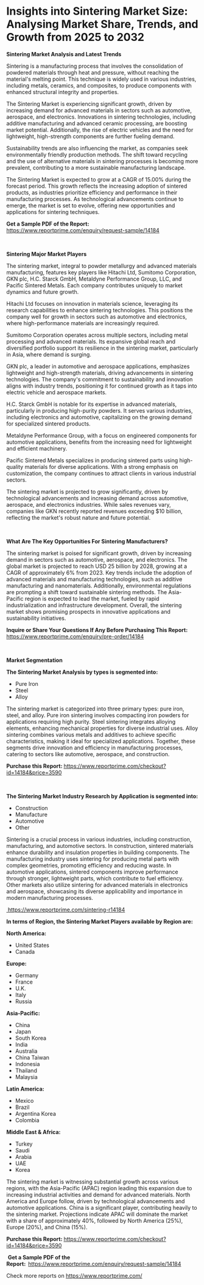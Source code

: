 <p><h1>Insights into Sintering Market Size: Analysing Market Share, Trends, and Growth from 2025 to 2032</h1></p><p><strong>Sintering Market Analysis and Latest Trends</strong></p>
<p><p>Sintering is a manufacturing process that involves the consolidation of powdered materials through heat and pressure, without reaching the material's melting point. This technique is widely used in various industries, including metals, ceramics, and composites, to produce components with enhanced structural integrity and properties.</p><p>The Sintering Market is experiencing significant growth, driven by increasing demand for advanced materials in sectors such as automotive, aerospace, and electronics. Innovations in sintering technologies, including additive manufacturing and advanced ceramic processing, are boosting market potential. Additionally, the rise of electric vehicles and the need for lightweight, high-strength components are further fueling demand.</p><p>Sustainability trends are also influencing the market, as companies seek environmentally friendly production methods. The shift toward recycling and the use of alternative materials in sintering processes is becoming more prevalent, contributing to a more sustainable manufacturing landscape.</p><p>The Sintering Market is expected to grow at a CAGR of 15.00% during the forecast period. This growth reflects the increasing adoption of sintered products, as industries prioritize efficiency and performance in their manufacturing processes. As technological advancements continue to emerge, the market is set to evolve, offering new opportunities and applications for sintering techniques.</p></p>
<p><strong>Get a Sample PDF of the Report:&nbsp;</strong> <a href="https://www.reportprime.com/enquiry/request-sample/14184?utm_campaign=2242&utm_medium=2&utm_source=Github&utm_content=ia&utm_term=20032025&utm_id=sintering">https://www.reportprime.com/enquiry/request-sample/14184</a></p>
<p>&nbsp;</p>
<p><strong>Sintering Major Market Players</strong></p>
<p><p>The sintering market, integral to powder metallurgy and advanced materials manufacturing, features key players like Hitachi Ltd, Sumitomo Corporation, GKN plc, H.C. Starck GmbH, Metaldyne Performance Group, LLC, and Pacific Sintered Metals. Each company contributes uniquely to market dynamics and future growth.</p><p>Hitachi Ltd focuses on innovation in materials science, leveraging its research capabilities to enhance sintering technologies. This positions the company well for growth in sectors such as automotive and electronics, where high-performance materials are increasingly required.</p><p>Sumitomo Corporation operates across multiple sectors, including metal processing and advanced materials. Its expansive global reach and diversified portfolio support its resilience in the sintering market, particularly in Asia, where demand is surging.</p><p>GKN plc, a leader in automotive and aerospace applications, emphasizes lightweight and high-strength materials, driving advancements in sintering technologies. The company's commitment to sustainability and innovation aligns with industry trends, positioning it for continued growth as it taps into electric vehicle and aerospace markets.</p><p>H.C. Starck GmbH is notable for its expertise in advanced materials, particularly in producing high-purity powders. It serves various industries, including electronics and automotive, capitalizing on the growing demand for specialized sintered products.</p><p>Metaldyne Performance Group, with a focus on engineered components for automotive applications, benefits from the increasing need for lightweight and efficient machinery.</p><p>Pacific Sintered Metals specializes in producing sintered parts using high-quality materials for diverse applications. With a strong emphasis on customization, the company continues to attract clients in various industrial sectors.</p><p>The sintering market is projected to grow significantly, driven by technological advancements and increasing demand across automotive, aerospace, and electronics industries. While sales revenues vary, companies like GKN recently reported revenues exceeding $10 billion, reflecting the market's robust nature and future potential.</p></p>
<p>&nbsp;</p>
<p><strong>What Are The Key Opportunities For Sintering Manufacturers?</strong></p>
<p><p>The sintering market is poised for significant growth, driven by increasing demand in sectors such as automotive, aerospace, and electronics. The global market is projected to reach USD 25 billion by 2028, growing at a CAGR of approximately 6% from 2023. Key trends include the adoption of advanced materials and manufacturing technologies, such as additive manufacturing and nanomaterials. Additionally, environmental regulations are prompting a shift toward sustainable sintering methods. The Asia-Pacific region is expected to lead the market, fueled by rapid industrialization and infrastructure development. Overall, the sintering market shows promising prospects in innovative applications and sustainability initiatives.</p></p>
<p><strong>Inquire or Share Your Questions If Any Before Purchasing This Report:</strong> <a href="https://www.reportprime.com/enquiry/pre-order/14184?utm_campaign=2242&utm_medium=2&utm_source=Github&utm_content=ia&utm_term=20032025&utm_id=sintering">https://www.reportprime.com/enquiry/pre-order/14184</a></p>
<p>&nbsp;</p>
<p><strong>Market Segmentation</strong></p>
<p><strong>The Sintering Market Analysis by types is segmented into:</strong></p>
<p><ul><li>Pure Iron</li><li>Steel</li><li>Alloy</li></ul></p>
<p><p>The sintering market is categorized into three primary types: pure iron, steel, and alloy. Pure iron sintering involves compacting iron powders for applications requiring high purity. Steel sintering integrates alloying elements, enhancing mechanical properties for diverse industrial uses. Alloy sintering combines various metals and additives to achieve specific characteristics, making it ideal for specialized applications. Together, these segments drive innovation and efficiency in manufacturing processes, catering to sectors like automotive, aerospace, and construction.</p></p>
<p><strong>Purchase this Report:&nbsp;</strong><a href="https://www.reportprime.com/checkout?id=14184&price=3590&utm_campaign=2242&utm_medium=2&utm_source=Github&utm_content=ia&utm_term=20032025&utm_id=sintering">https://www.reportprime.com/checkout?id=14184&price=3590</a></p>
<p>&nbsp;</p>
<p><strong>The Sintering Market Industry Research by Application is segmented into:</strong></p>
<p><ul><li>Construction</li><li>Manufacture</li><li>Automotive</li><li>Other</li></ul></p>
<p><p>Sintering is a crucial process in various industries, including construction, manufacturing, and automotive sectors. In construction, sintered materials enhance durability and insulation properties in building components. The manufacturing industry uses sintering for producing metal parts with complex geometries, promoting efficiency and reducing waste. In automotive applications, sintered components improve performance through stronger, lightweight parts, which contribute to fuel efficiency. Other markets also utilize sintering for advanced materials in electronics and aerospace, showcasing its diverse applicability and importance in modern manufacturing processes.</p></p>
<p><a href="https://www.reportprime.com/sintering-r14184?utm_campaign=2242&utm_medium=2&utm_source=Github&utm_content=ia&utm_term=20032025&utm_id=sintering">&nbsp;https://www.reportprime.com/sintering-r14184</a></p>
<p><strong>In terms of Region, the Sintering Market Players available by Region are:</strong></p>
<p>
    <p> <strong> North America: </strong>
        <ul>
            <li>United States</li>
            <li>Canada</li>
        </ul>
        </p> 
    <p> <strong> Europe: </strong>
        <ul>
            <li>Germany</li>
            <li>France</li>
            <li>U.K.</li>
            <li>Italy</li>
            <li>Russia</li>
        </ul>
        </p> 
    <p> <strong> Asia-Pacific: </strong>
        <ul>
            <li>China</li>
            <li>Japan</li>
            <li>South Korea</li>
            <li>India</li>
            <li>Australia</li>
            <li>China Taiwan</li>
            <li>Indonesia</li>
            <li>Thailand</li>
            <li>Malaysia</li>
        </ul>
        </p> 
    <p> <strong> Latin America: </strong>
        <ul>
            <li>Mexico</li>
            <li>Brazil</li>
            <li>Argentina Korea</li>
            <li>Colombia</li>
        </ul>
        </p> 
    <p> <strong> Middle East & Africa: </strong>
        <ul>
            <li>Turkey</li>
            <li>Saudi</li>
            <li>Arabia</li>
            <li>UAE</li>
            <li>Korea</li>
        </ul>
    </p>
    </p>
<p><p>The sintering market is witnessing substantial growth across various regions, with the Asia-Pacific (APAC) region leading this expansion due to increasing industrial activities and demand for advanced materials. North America and Europe follow, driven by technological advancements and automotive applications. China is a significant player, contributing heavily to the sintering market. Projections indicate APAC will dominate the market with a share of approximately 40%, followed by North America (25%), Europe (20%), and China (15%).</p></p>
<p><strong>Purchase this Report: </strong><a href="https://www.reportprime.com/checkout?id=14184&price=3590&utm_campaign=2242&utm_medium=2&utm_source=Github&utm_content=ia&utm_term=20032025&utm_id=sintering">https://www.reportprime.com/checkout?id=14184&price=3590</a></p>
<p>&nbsp;<strong>Get a Sample PDF of the Report:&nbsp;&nbsp;</strong><a href="https://www.reportprime.com/enquiry/request-sample/14184?utm_campaign=2242&utm_medium=2&utm_source=Github&utm_content=ia&utm_term=20032025&utm_id=sintering">https://www.reportprime.com/enquiry/request-sample/14184</a></p>
<p><strong></strong></p>
<p>Check more reports on <a href="https://www.reportprime.com/?utm_campaign=2242&utm_medium=2&utm_source=Github&utm_content=ia&utm_term=20032025&utm_id=sintering">https://www.reportprime.com/</a></p>